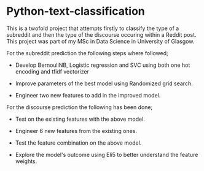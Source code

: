 # Python-text-classification

This is a twofold project that attempts firstly to classify the type of a subreddit and then the type of the discourse occuring within a Reddit post.  This project was part of my MSc in Data Science in University of Glasgow.


For the subreddit prediction the following steps where followed;

- Develop BernouliNB, Logistic regression and SVC using both one hot encoding and tfidf vectorizer

- Improve parameters of the best model using Randomized grid search.

- Engineer two new features to add in the improved model.

For the discourse prediction the following has been done;

- Test on the existing features with the above model.

- Engineer 6 new features from the existing ones.

- Test the feature combination on the above model.

- Explore the model's outcome using Eli5 to better understand the feature weights.
